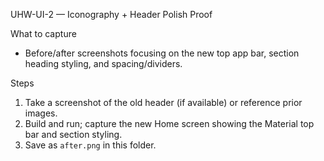UHW-UI-2 — Iconography + Header Polish Proof

What to capture
- Before/after screenshots focusing on the new top app bar, section heading styling, and spacing/dividers.

Steps
1) Take a screenshot of the old header (if available) or reference prior images.
2) Build and run; capture the new Home screen showing the Material top bar and section styling.
3) Save as `after.png` in this folder.
